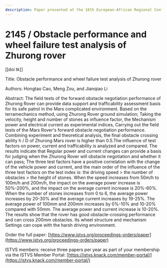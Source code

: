 ```yaml
---
description: Paper presented at the 16th European-African Regional Conference of the ISTVS
---
```


# 2145 / Obstacle performance and wheel failure test analysis of Zhurong rover

\[\[doi tk]]

Title: Obstacle performance and wheel failure test analysis of Zhurong rover

Authors: Hongtao Cao, Meng Zou, and Jianqiao Li

Abstract: The field tests of the forward obstacle negotiation performance of Zhurong Rover can provide data support and trafficability assessment basis for its safe patrol in the Mars complicated environment. Based on the terramechanics method, using Zhurong Rover ground simulation; Taking the velocity, height and number of stones as influence factor, the Mechanism power and electrical current as experimental indices, Carrying out the field tests of the Mars Rover's forward obstacle negotiation performance. Combining experiment and theoretical analysis, the final obstacle crossing ability h / D of Zhurong Mars rover is higher than 0.5.The influence of test factors on power, current and trafficability is analyzed and compared. The results indicate that Regular power and current changes can provide a basis for judging when the Zhurong Rover will obstacle negotiation and whether it can pass; The three test factors have a positive correlation with the change of the vehicle power and current, and the main order of the influence of the three test factors on the test index is: the driving speed > the number of obstacles > the height of stones. When the speed increases from 50m/h to 100m/h and 200m/h, the impact on the average power increase is 50%-200%, and the impact on the average current increase is 20%-60%. When the number of stones increases from 0 to 6, the average power increases by 20-30% and the average current increases by 19-25%. The average power of 100mm and 200mm increases by 0%-10% and 10-20% compared with 50mm. The average power and current increase is 10-20%. The results show that the rover has good obstacle-crossing performance and can cross 200mm obstacles. Its wheel structure and mechanism Settings can cope with the harsh driving environment.

Order the full paper: [https://www.istvs.org/proceedings-orders/paper](https://www.istvs.org/proceedings-orders/paper)

ISTVS members: receive three papers per year as part of your membership via the ISTVS Member Portal: [https://istvs.knack.com/member-portal/](https://istvs.knack.com/member-portal/)

